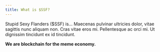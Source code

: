 ```yaml
---
title: What is $SSF?
---
```


Stupid Sexy Flanders ($SSF) is... Maecenas pulvinar ultricies dolor, vitae sagittis nunc aliquam non. Cras vitae eros mi. Pellentesque ac orci mi. Ut dignissim tincidunt ex id tincidunt.
` `  
` `  
**We are blockchain for the meme economy.**